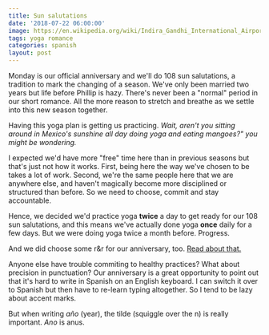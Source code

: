 ```yaml
---
title: Sun salutations
date: '2018-07-22 06:00:00'
image: https://en.wikipedia.org/wiki/Indira_Gandhi_International_Airport#/media/File:Sculpture_in_Terminal_3_of_Indira_Gandhi_International_Airport_at_Delhi_depicting_the_Surya_Namaskara_asanas.jpg
tags: yoga romance
categories: spanish
layout: post
---
```


Monday is our official anniversary and we'll do 108 sun salutations, a tradition to mark the changing of a season. We've only been married two years but life before Phillip is hazy. There's never been a "normal" period in our short romance. All the more reason to stretch and breathe as we settle into this new season together.

Having this yoga plan is getting us practicing. *Wait, aren't you sitting around in Mexico's sunshine all day doing yoga and eating mangoes?" you might be wondering.* 

I expected we'd have more "free" time here than in previous seasons but that's just not how it works. First, being here the way we've chosen to be takes a lot of work. Second, we're the same people here that we are anywhere else, and haven't magically become more disciplined or structured than before. So we need to choose, commit and stay accountable.

Hence, we decided we'd practice yoga **twice** a day to get ready for our 108 sun salutations, and this means we've actually done yoga **once** daily for a few days. But we were doing yoga twice a month before. Progress.

And we did choose some r&r for our anniversary, too. [Read about that.](http://reverdecer.annalisagross.com/2018-07-23-feliz-aniversario/)

Anyone else have trouble commiting to healthy practices? What about precision in punctuation? Our anniversary is a great opportunity to point out that it's hard to write in Spanish on an English keyboard. I can switch it over to Spanish but then have to re-learn typing altogether. So I tend to be lazy about accent marks.

But when writing *año* (year), the tilde (squiggle over the n) is really important. *Ano* is anus.